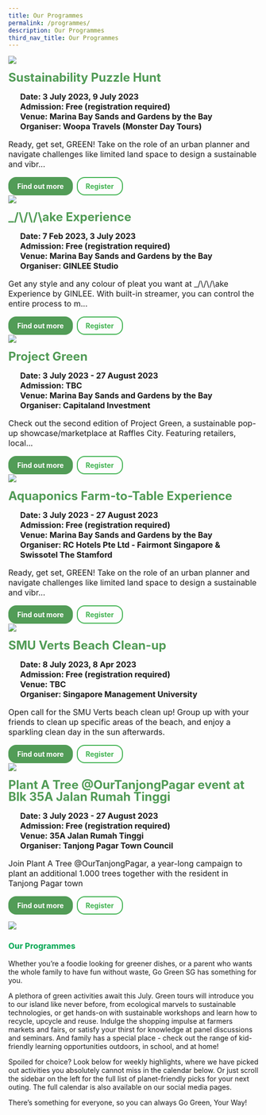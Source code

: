 ```yaml
---
title: Our Programmes
permalink: /programmes/
description: Our Programmes
third_nav_title: Our Programmes
---
```

<style>
	.row {
		gap: 1rem;
		flex-wrap: wrap;
	}
	
	.programmes__item {
		flex: 0 1 calc(33% - 0.5rem) !important;
	}
	
	.programmes > img {
		width: 100%;
	}
	
	.programmes__item > h2 {
		color: black;
		font-size: 1.5rem;
		line-height: 1.5rem;
		margin: 1rem 0 0.5rem;
		font-weight: bold;
		color: #509b55;
	}
	
	.programmes__item__detail > ul {
		display: flex;
		flex-direction: column;
		list-style-type: none;
		margin: 1rem 0;
	}
	
	.programmes__item__detail > ul > li {
		margin: 0;
		font-size: 1rem;
		line-height: 1.25;
	}
	
	.programmes__item__detail > ul > li:last-child {
		margin: 0;
	}
	
	.programmes__item__body > p {
		font-size: 1rem;
		line-height: 1.25;
	}
	
	.programmes__item__actions {
		display: flex;
		align-items: center;
		margin-top: 1rem;
		gap: 0.5rem;
	}
	
	.programmes__item__actions > a {
		border: 2px solid black;
		padding: 0.5rem 1rem;
		height: fit-content;
		border-radius: 1rem;
		background-color: transparent;
		cursor: pointer;
		font-weight: bold;
	}
	
	.programmes__item__actions > .button-primary {
		background-color: #529c57;
		border: 2px solid #529c57;
		color: white !important;
	}
	
	.programmes__item__actions > .button-secondary {
		border: 2px solid #43b453;
		color: #43b453 !important;
	}
</style>

<div class="row">
	<div class="programmes__item col is-one-third">
		<img src="/images/Programmes/sustainability-puzzle-hunt.png">
		<h2>Sustainability Puzzle Hunt</h2>
		<div class="programmes__item__detail">
			<ul>
				<li><strong>Date: 3 July 2023, 9 July 2023</strong></li>
				<li><strong>Admission: Free (registration required)</strong></li>
				<li><strong>Venue: Marina Bay Sands and Gardens by the Bay</strong></li>
				<li><strong>Organiser: Woopa Travels (Monster Day Tours)</strong></li>
			</ul>
		</div>
		<div class="programmes__item__body">
			<p>Ready, get set, GREEN! Take on the role of an urban planner and navigate challenges like limited land space to  design a sustainable and vibr...
		</p></div>
		<div class="programmes__item__actions">
			<a class="button-primary">Find out more</a>
			<a class="button-secondary">Register</a>
		</div>
	</div>
	<div class="programmes__item col is-one-third">
				<img src="/images/Programmes/make-experience.png">
		<h2>_/\/\/\ake Experience</h2>
		<div class="programmes__item__detail">
			<ul>
				<li><strong>Date: 7 Feb 2023, 3 July 2023</strong></li>
				<li><strong>Admission: Free (registration required)</strong></li>
				<li><strong>Venue: Marina Bay Sands and Gardens by the Bay</strong></li>
				<li><strong>Organiser: GINLEE Studio</strong></li>
			</ul>
		</div>
		<div class="programmes__item__body">
			<p>Get any style and any colour of pleat you want at _/\/\/\ake Experience by GINLEE. With built-in streamer, you can control the entire process to m...
		</p></div>
		<div class="programmes__item__actions">
				<a class="button-primary">Find out more</a>
			<a class="button-secondary">Register</a>
		</div>
	</div>
	<div class="programmes__item col is-one-third">
				<img src="/images/Programmes/project-green.png">
		<h2>Project Green</h2>
		<div class="programmes__item__detail">
			<ul>
				<li><strong>Date: 3 July 2023 - 27 August 2023</strong></li>
				<li><strong>Admission: TBC</strong></li>
				<li><strong>Venue: Marina Bay Sands and Gardens by the Bay</strong></li>
				<li><strong>Organiser: Capitaland Investment</strong></li>
			</ul>
		</div>
		<div class="programmes__item__body">
			<p>Check out the second edition of Project Green, a sustainable pop-up showcase/marketplace at Raffles City. Featuring retailers, local...
		</p></div>
		<div class="programmes__item__actions">
			<a class="button-primary">Find out more</a>
			<a class="button-secondary">Register</a>
		</div>
	</div>
	<div class="programmes__item col is-one-third">
				<img src="/images/Programmes/aquaponic.png">
		<h2>Aquaponics Farm-to-Table Experience</h2>
		<div class="programmes__item__detail">
			<ul>
				<li><strong>Date: 3 July 2023 - 27 August 2023</strong></li>
				<li><strong>Admission: Free (registration required)</strong></li>
				<li><strong>Venue: Marina Bay Sands and Gardens by the Bay</strong></li>
				<li><strong>Organiser: RC Hotels Pte Ltd - Fairmont Singapore &amp; Swissotel The Stamford</strong></li>
			</ul>
		</div>
		<div class="programmes__item__body">
			<p>Ready, get set, GREEN! Take on the role of an urban planner and navigate challenges like limited land space to design a sustainable and vibr...
		</p></div>
		<div class="programmes__item__actions">
			<a class="button-primary">Find out more</a>
			<a class="button-secondary">Register</a>
		</div>
	</div>
	<div class="programmes__item col is-one-third">
				<img src="/images/Programmes/clean-up.png">
		<h2>SMU Verts Beach Clean-up</h2>
		<div class="programmes__item__detail">
			<ul>
				<li><strong>Date: 8 July 2023, 8 Apr 2023</strong></li>
				<li><strong>Admission: Free (registration required)</strong></li>
				<li><strong>Venue: TBC</strong></li>
				<li><strong>Organiser: Singapore Management University</strong></li>
			</ul>
		</div>
		<div class="programmes__item__body">
			<p>Open call for the SMU Verts beach clean up! Group up with your friends to clean up specific areas of the beach, and enjoy a sparkling clean day in the sun afterwards.
		</p></div>
		<div class="programmes__item__actions">
			<a class="button-primary">Find out more</a>
			<a class="button-secondary">Register</a>
		</div>
	</div>
	<div class="programmes__item col is-one-third">
				<img src="/images/Programmes/plant-a-tree.png">
		<h2>Plant A Tree @OurTanjongPagar event at Blk 35A Jalan Rumah Tinggi</h2>
		<div class="programmes__item__detail">
			<ul>
				<li><strong>Date: 3 July 2023 - 27 August 2023</strong></li>
				<li><strong>Admission: Free (registration required)</strong></li>
				<li><strong>Venue: 35A Jalan Rumah Tinggi</strong></li>
				<li><strong>Organiser: Tanjong Pagar Town Council</strong></li>
			</ul>
		</div>
		<div class="programmes__item__body">
			<p>Join Plant A Tree @OurTanjongPagar, a year-long campaign to plant an additional 1.000 trees together with the resident in Tanjong Pagar town
		</p></div>
		<div class="programmes__item__actions">
			<a class="button-primary">Find out more</a>
			<a class="button-secondary">Register</a>
		</div>
	</div>
</div>

![](/images/our-programmes.png)
### <span class="tx-green">Our Programmes</span>

Whether you’re a foodie looking for greener dishes, or a parent who wants the whole family to have fun without waste, Go Green SG has something for you.

A plethora of green activities await this July. Green tours will introduce you to our island like never before, from ecological marvels to sustainable technologies, or get hands-on with sustainable workshops and learn how to recycle, upcycle and reuse. Indulge the shopping impulse at farmers markets and fairs, or satisfy your thirst for knowledge at panel discussions and seminars. And family has a special place - check out the range of kid-friendly learning opportunities outdoors, in school, and at home!

Spoiled for choice? Look below for weekly highlights, where we have picked out activities you absolutely cannot miss in the calendar below. Or just scroll the sidebar on the left for the full list of planet-friendly picks for your next outing. The full calendar is also available on our social media pages.

There’s something for everyone, so you can always Go Green, Your Way!

<style>
	.tx-green { color: #00A651; }
	.tx-light-green { color: #A9CB5A; }
	.tx-dark-green { color: #52A057; }
	.tx-blue { color: #71B4DA; }
	.tx-gray { color: #9B9B9B; }
	.tx-brown { color: #8B572A; }
</style>